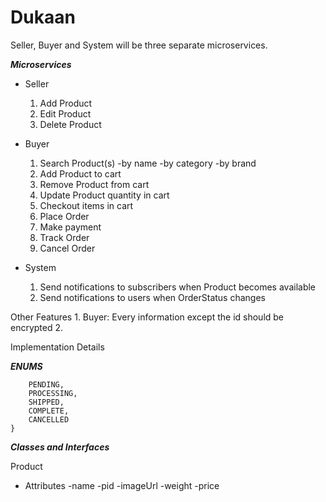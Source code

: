 # Dukaan

Seller, Buyer and System will be three separate microservices.

***Microservices***

* Seller
    1) Add Product
    2) Edit Product
    3) Delete Product

* Buyer
    1) Search Product(s)
        -by name
        -by category
        -by brand
    2) Add Product to cart
    3) Remove Product from cart
    4) Update Product quantity in cart
    5) Checkout items in cart
    6) Place Order
    7) Make payment
    8) Track Order
    9) Cancel Order

* System
    1) Send notifications to subscribers when Product becomes available
    2) Send notifications to users when OrderStatus changes

Other Features
    1. Buyer: Every information except the id should be encrypted
    2.  

Implementation Details

***ENUMS***

```enum OrderStatus {
    PENDING,
    PROCESSING,
    SHIPPED,
    COMPLETE,
    CANCELLED
}
```

***Classes and Interfaces***

Product

* Attributes
  -name
  -pid
  -imageUrl
  -weight
  -price

```
